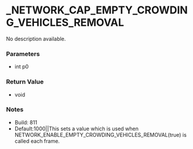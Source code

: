 # _NETWORK_CAP_EMPTY_CROWDING_VEHICLES_REMOVAL

No description available.

### Parameters
* int p0

### Return Value
* void

### Notes
* Build: 811
* Default:1000||This sets a value which is used when NETWORK_ENABLE_EMPTY_CROWDING_VEHICLES_REMOVAL(true) is called each frame.


